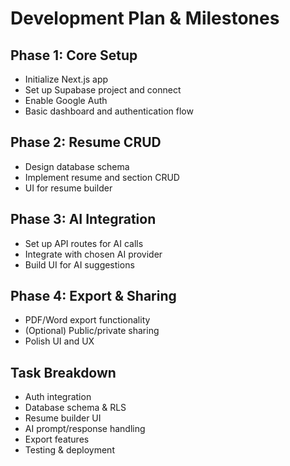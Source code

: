 # Development Plan & Milestones

## Phase 1: Core Setup
- Initialize Next.js app
- Set up Supabase project and connect
- Enable Google Auth
- Basic dashboard and authentication flow

## Phase 2: Resume CRUD
- Design database schema
- Implement resume and section CRUD
- UI for resume builder

## Phase 3: AI Integration
- Set up API routes for AI calls
- Integrate with chosen AI provider
- Build UI for AI suggestions

## Phase 4: Export & Sharing
- PDF/Word export functionality
- (Optional) Public/private sharing
- Polish UI and UX

## Task Breakdown
- Auth integration
- Database schema & RLS
- Resume builder UI
- AI prompt/response handling
- Export features
- Testing & deployment
